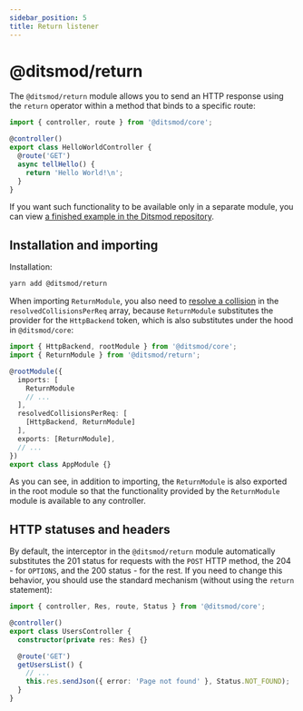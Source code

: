```yaml
---
sidebar_position: 5
title: Return listener
---
```


# @ditsmod/return

The `@ditsmod/return` module allows you to send an HTTP response using the `return` operator within a method that binds to a specific route:

```ts
import { controller, route } from '@ditsmod/core';

@controller()
export class HelloWorldController {
  @route('GET')
  async tellHello() {
    return 'Hello World!\n';
  }
}
```

If you want such functionality to be available only in a separate module, you can view [a finished example in the Ditsmod repository][1].

## Installation and importing

Installation:

```bash
yarn add @ditsmod/return
```

When importing `ReturnModule`, you also need to [resolve a collision][2] in the `resolvedCollisionsPerReq` array, because `ReturnModule` substitutes the provider for the `HttpBackend` token, which is also substitutes under the hood in `@ditsmod/core`:

```ts
import { HttpBackend, rootModule } from '@ditsmod/core';
import { ReturnModule } from '@ditsmod/return';

@rootModule({
  imports: [
    ReturnModule
    // ...
  ],
  resolvedCollisionsPerReq: [
    [HttpBackend, ReturnModule]
  ],
  exports: [ReturnModule],
  // ...
})
export class AppModule {}
```

As you can see, in addition to importing, the `ReturnModule` is also exported in the root module so that the functionality provided by the `ReturnModule` module is available to any controller.

## HTTP statuses and headers

By default, the interceptor in the `@ditsmod/return` module automatically substitutes the 201 status for requests with the `POST` HTTP method, the 204 - for `OPTIONS`, and the 200 status - for the rest. If you need to change this behavior, you should use the standard mechanism (without using the `return` statement):

```ts
import { controller, Res, route, Status } from '@ditsmod/core';

@controller()
export class UsersController {
  constructor(private res: Res) {}

  @route('GET')
  getUsersList() {
    // ...
    this.res.sendJson({ error: 'Page not found' }, Status.NOT_FOUND);
  }
}
```




[1]: https://github.com/ditsmod/ditsmod/tree/main/examples/18-return
[2]: /00-components-of-ditsmod-app/06-providers-collisions.md
